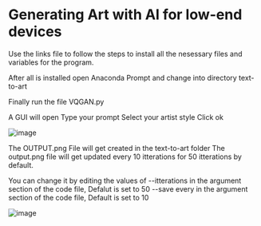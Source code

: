 # Generating Art with AI for low-end devices

Use the links file to follow the steps to install all the nesessary files and variables for the program.

After all is installed open Anaconda Prompt and change into directory text-to-art

Finally run the file VQGAN.py

A GUI will open 
   Type your prompt
   Select your artist style
   Click ok

   ![image](https://github.com/user-attachments/assets/20ad8f6d-1b1a-4355-a80c-71e49fb07699)


The OUTPUT.png File will get created in the text-to-art folder
The output.png file will get updated every 10 itterations for 50 itterations by default.

You can change it by editing the values of 
       --itterations in the argument section of the code file, Defalut is set to 50
       --save every in the argument section of the code file, Default is set to 10

   ![image](https://github.com/user-attachments/assets/0b036c1b-9809-425a-85bc-6baa631f1370)
